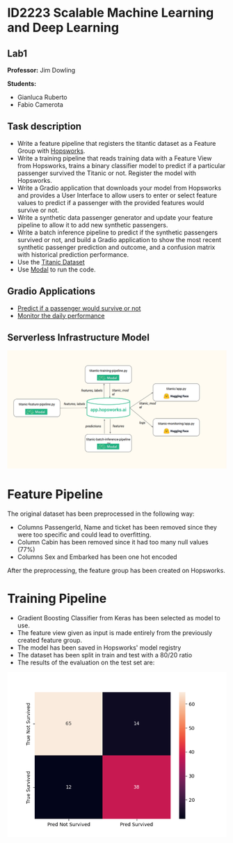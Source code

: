 # ID2223 Scalable Machine Learning and Deep Learning
## Lab1
**Professor:**
Jim Dowling

**Students:**

- Gianluca Ruberto
- Fabio Camerota

## Task description
- Write a feature pipeline that registers the titantic dataset as a Feature Group with [Hopsworks](https://www.hopsworks.ai/).
- Write a training pipeline that reads training data with a Feature View from Hopsworks, trains a binary classifier model to predict if a particular passenger survived the Titanic or not. Register the model with Hopsworks.
-  Write a Gradio application that downloads your model from Hopsworks and provides a User Interface to allow users to enter or select feature values to predict if a passenger with the provided features would survive or not.
- Write a synthetic data passenger generator and update your feature pipeline to allow it to add new synthetic passengers.
- Write a batch inference pipeline to predict if the synthetic passengers survived or not, and build a Gradio application to show the most recent synthetic passenger prediction and outcome, and a confusion matrix with historical prediction performance.
- Use the [Titanic Dataset](https://raw.githubusercontent.com/ID2223KTH/id2223kth.github.io/master/assignments/lab1/titanic.csv)
- Use [Modal](https://modal.com/) to run the code.

## Gradio Applications
- [Predict if a passenger would survive or not](https://huggingface.co/spaces/GIanlucaRub/Titanic)
- [Monitor the daily performance](https://huggingface.co/spaces/GIanlucaRub/Titanic-monitor)

## Serverless Infrastructure Model
![](https://github.com/GianlucaRub/Scalable-Machine-Learning-and-Deep-Learning/blob/main/Lab1/assets/serverless_schema.png?raw=true)

# Feature Pipeline
The original dataset has been preprocessed in the following way:
- Columns PassengerId, Name and ticket has been removed since they were too specific and could lead to overfitting.
- Column Cabin has been removed since it had too many null values (77%)
- Columns Sex and Embarked has been one hot encoded

After the preprocessing, the feature group has been created on Hopsworks.

# Training Pipeline
- Gradient Boosting Classifier from Keras has been selected as model to use.
- The feature view given as input is made entirely from the previously created feature group.
- The model has been saved in Hopsworks' model registry
- The dataset has been split in train and test with a 80/20 ratio
- The results of the evaluation on the test set are:

![](https://github.com/GianlucaRub/Scalable-Machine-Learning-and-Deep-Learning/blob/main/Lab1/titanic_model/confusion_matrix.png?raw=true)
